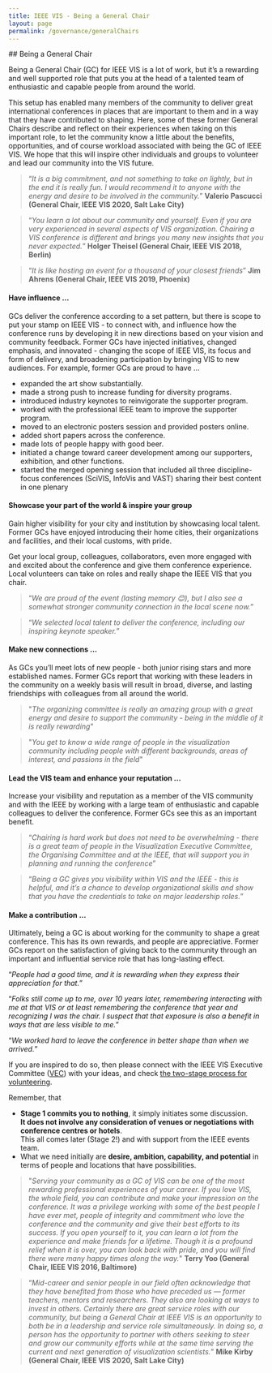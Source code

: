 ```yaml
---
title: IEEE VIS - Being a General Chair
layout: page
permalink: /governance/generalChairs
---
```


## Being a General Chair

Being a General Chair (GC) for IEEE VIS is a lot of work, but it’s a rewarding and well supported role that puts you at the head of a talented team of enthusiastic and capable people from around the world.

This setup has enabled many members of the community to deliver great international conferences in places that are important to them and in a way that they have contributed to shaping. Here, some of these former General Chairs describe and reflect on their experiences when taking on this important role, to let the community know a little about the benefits, opportunities, and of course workload associated with being the GC of IEEE VIS. We hope that this will inspire other individuals and groups to volunteer and lead our community into the VIS future.

> “_It is a big commitment, and not something to take on lightly, but in the end it is really fun. I would recommend it to anyone with the energy and desire to be involved in the community._”
**Valerio Pascucci (General Chair, IEEE VIS 2020, Salt Lake City)**

> “_You learn a lot about our community and yourself. Even if you are very experienced in several aspects of VIS organization. Chairing a VIS conference is different and brings you many new insights that you never expected._”
**Holger Theisel (General Chair, IEEE VIS 2018, Berlin)**

> “_It is like hosting an event for a thousand of your closest friends_”
**Jim Ahrens (General Chair, IEEE VIS 2019, Phoenix)**

#### Have influence ...
GCs deliver the conference according to a set pattern, but there is scope to put your stamp on IEEE VIS - to connect with, and influence how the conference runs by developing it in new directions based on your vision and community feedback. Former GCs have injected initiatives, changed emphasis, and innovated - changing the scope of IEEE VIS, its focus and form of delivery, and broadening participation by bringing VIS to new audiences. For example, former GCs are proud to have ...
 * expanded the art show substantially.
 * made a strong push to increase funding for diversity programs.
 * introduced industry keynotes to reinvigorate the supporter program.
 * worked with the professional IEEE team to improve the supporter program.
 * moved to an electronic posters session and provided posters online.
 * added short papers across the conference.
 * made lots of people happy with good beer.
 * initiated a change toward career development among our supporters, exhibition, and other functions.
 * started the merged opening session that included all three discipline-focus conferences (SciVIS, InfoVis and VAST) sharing their best content in one plenary

#### Showcase your part of the world &amp; inspire your group
Gain higher visibility for your city and institution by showcasing local talent. Former GCs have enjoyed introducing their home cities, their organizations and facilities, and their local customs, with pride.

Get your local group, colleagues, collaborators, even more engaged with and excited about the conference and give them conference experience. Local volunteers can take on roles and really shape the IEEE VIS that you chair.

> “_We are proud of the event (lasting memory 😊), but I also see a somewhat stronger community connection in the local scene now._”

> “_We selected local talent to deliver the conference, including our inspiring keynote speaker._”

#### Make new connections …

As GCs you’ll meet lots of new people - both junior rising stars and more established names. Former GCs report that working with these leaders in the community on a weekly basis will result in broad, diverse, and lasting friendships with colleagues from all around the world.

> "_The organizing committee is really an amazing group with a great energy and desire to support the community - being in the middle of it is really rewarding_"

> "_You get to know a wide range of people in the visualization community including people with different backgrounds, areas of interest, and passions in the field_"

#### Lead the VIS team and enhance your reputation ...

Increase your visibility and reputation as a member of the VIS community and with the IEEE by working with a large team of enthusiastic and capable colleagues to deliver the conference. Former GCs see this as an important benefit.

> “_Chairing is hard work but does not need to be overwhelming - there is a great team of people in the Visualization Executive Committee, the Organising Committee and at the IEEE, that will support you in planning and running the conference_”

> “_Being a GC gives you visibility within VIS and the IEEE - this is helpful, and it’s a chance to develop organizational skills and show that you have the credentials to take on major leadership roles._”

#### Make a contribution ...

Ultimately, being a GC is about working for the community to shape a great conference. This has its own rewards, and people are appreciative. Former GCs report on the satisfaction of giving back to the community through an important and influential service role that has long-lasting effect.

“_People had a good time, and it is rewarding when they express their appreciation for that._”

“_Folks still come up to me, over 10 years later, remembering interacting with me at that VIS or at least remembering the conference that year and recognizing I was the chair. I suspect that that exposure is also a benefit in ways that are less visible to me._”

“_We worked hard to leave the conference in better shape than when we arrived._”

If you are inspired to do so, then please connect with the IEEE VIS Executive Committee ([VEC](mailto:vec@ieeevis.org)) with your ideas, and check [the two-stage process for volunteering](https://ieeevis.org/governance/bids).

Remember, that
 * **Stage 1 commits you to nothing**, it simply initiates some discussion.<br/>**It does not involve any consideration of venues or negotiations with conference centres or hotels**.<br/>This all comes later (Stage 2!) and with support from the IEEE events team.
 * What we need initially are **desire, ambition, capability, and potential** in terms of people and locations that have possibilities.

> "_Serving your community as a GC of VIS can be one of the most rewarding professional experiences of your career. If you love VIS, the whole field, you can contribute and make your impression on the conference. It was a privilege working with some of the best people I have ever met, people of integrity and commitment who love the conference and the community and give their best efforts to its success. If you open yourself to it, you can learn a lot from the experience and make friends for a lifetime. Though it is a profound relief when it is over, you can look back with pride, and you will find there were many happy times along the way._"
**Terry Yoo (General Chair, IEEE VIS 2016, Baltimore)**

> “_Mid-career and senior people in our field often acknowledge that they have benefited from those who have preceded us — former teachers, mentors and researchers.  They also are looking at ways to invest in others. Certainly there are great service roles with our community, but being a General Chair at IEEE VIS is an opportunity to both be in a leadership and service role simultaneously. In doing so, a person has the opportunity to partner with others seeking to steer and grow our community efforts while at the same time serving the current and next generation of visualization scientists._”
**Mike Kirby (General Chair, IEEE VIS 2020, Salt Lake City)**
